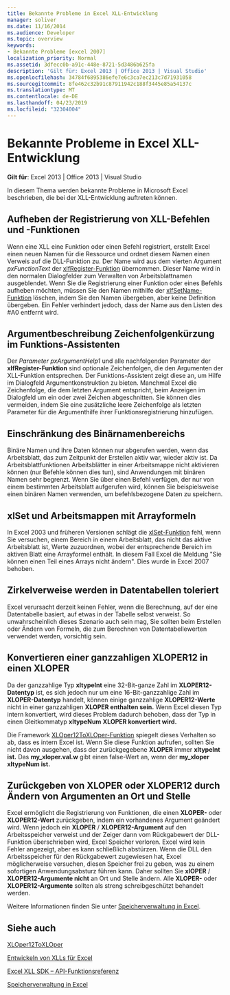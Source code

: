 ```yaml
---
title: Bekannte Probleme in Excel XLL-Entwicklung
manager: soliver
ms.date: 11/16/2014
ms.audience: Developer
ms.topic: overview
keywords:
- Bekannte Probleme [excel 2007]
localization_priority: Normal
ms.assetid: 3dfecc0b-a91c-448e-8721-5d3486b625fa
description: 'Gilt für: Excel 2013 | Office 2013 | Visual Studio'
ms.openlocfilehash: 34784f6895386efe7e6c3ca7ec213c7d71931058
ms.sourcegitcommit: 8fe462c32b91c87911942c188f3445e85a54137c
ms.translationtype: MT
ms.contentlocale: de-DE
ms.lasthandoff: 04/23/2019
ms.locfileid: "32304004"
---
```

# <a name="known-issues-in-excel-xll-development"></a>Bekannte Probleme in Excel XLL-Entwicklung

 **Gilt für**: Excel 2013 | Office 2013 | Visual Studio 
  
In diesem Thema werden bekannte Probleme in Microsoft Excel beschrieben, die bei der XLL-Entwicklung auftreten können.
  
## <a name="unregistering-xll-commands-and-functions"></a>Aufheben der Registrierung von XLL-Befehlen und -Funktionen

Wenn eine XLL eine Funktion oder einen Befehl registriert, erstellt Excel einen neuen Namen für die Ressource und ordnet diesem Namen einen Verweis auf die DLL-Funktion zu. Der Name wird aus dem vierten Argument  *pxFunctionText*  der [xlfRegister-Funktion](xlfregister-form-1.md) übernommen. Dieser Name wird in den normalen Dialogfelder zum Verwalten von Arbeitsblattnamen ausgeblendet. Wenn Sie die Registrierung einer Funktion oder eines Befehls aufheben möchten, müssen Sie den Namen mithilfe der [xlfSetName-Funktion](xlfsetname.md) löschen, indem Sie den Namen übergeben, aber keine Definition übergeben. Ein Fehler verhindert jedoch, dass der Name aus den Listen des #A0 entfernt wird. 
  
## <a name="argument-description-string-truncation-in-the-function-wizard"></a>Argumentbeschreibung Zeichenfolgenkürzung im Funktions-Assistenten

Der  *Parameter pxArgumentHelp1*  und alle nachfolgenden Parameter der **xlfRegister-Funktion** sind optionale Zeichenfolgen, die den Argumenten der XLL-Funktion entsprechen. Der Funktions-Assistent zeigt diese an, um Hilfe im Dialogfeld Argumentkonstruktion zu bieten. Manchmal Excel die Zeichenfolge, die dem letzten Argument entspricht, beim Anzeigen im Dialogfeld um ein oder zwei Zeichen abgeschnitten. Sie können dies vermeiden, indem Sie eine zusätzliche leere Zeichenfolge als letzten Parameter für die Argumenthilfe ihrer Funktionsregistrierung hinzufügen.
  
## <a name="binary-name-scope-limitation"></a>Einschränkung des Binärnamenbereichs

Binäre Namen und ihre Daten können nur abgerufen werden, wenn das Arbeitsblatt, das zum Zeitpunkt der Erstellen aktiv war, wieder aktiv ist. Da Arbeitsblattfunktionen Arbeitsblätter in einer Arbeitsmappe nicht aktivieren können (nur Befehle können dies tun), sind Anwendungen mit binären Namen sehr begrenzt. Wenn Sie über einen Befehl verfügen, der nur von einem bestimmten Arbeitsblatt aufgerufen wird, können Sie beispielsweise einen binären Namen verwenden, um befehlsbezogene Daten zu speichern.
  
## <a name="xlset-and-workbooks-with-array-formulas"></a>xlSet und Arbeitsmappen mit Arrayformeln

In Excel 2003 und früheren Versionen schlägt die [xlSet-Funktion](xlset.md) fehl, wenn Sie versuchen, einem Bereich in einem Arbeitsblatt, das nicht das aktive Arbeitsblatt ist, Werte zuzuordnen, wobei der entsprechende Bereich im aktiven Blatt eine Arrayformel enthält. In diesem Fall Excel die Meldung "Sie können einen Teil eines Arrays nicht ändern". Dies wurde in Excel 2007 behoben. 
  
## <a name="circular-references-are-tolerated-in-data-tables"></a>Zirkelverweise werden in Datentabellen toleriert

Excel verursacht derzeit keinen Fehler, wenn die Berechnung, auf der eine Datentabelle basiert, auf etwas in der Tabelle selbst verweist. So unwahrscheinlich dieses Szenario auch sein mag, Sie sollten beim Erstellen oder Ändern von Formeln, die zum Berechnen von Datentabellewerten verwendet werden, vorsichtig sein.
  
## <a name="converting-an-integer-xloper12-to-an-xloper"></a>Konvertieren einer ganzzahligen XLOPER12 in einen XLOPER

Da der ganzzahlige Typ **xltypeInt** eine 32-Bit-ganze Zahl im **XLOPER12-Datentyp** ist, es sich jedoch nur um eine 16-Bit-ganzzahlige Zahl im **XLOPER-Datentyp** handelt, können einige ganzzahlige **XLOPER12-Werte** nicht in einer ganzzahligen **XLOPER enthalten sein.** Wenn Excel diesen Typ intern konvertiert, wird dieses Problem dadurch behoben, dass der Typ in einen Gleitkommatyp **xltypeNum** **XLOPER konvertiert wird.**
  
Die Framework [XLOper12ToXLOper-Funktion](xloper12toxloper.md) spiegelt dieses Verhalten so ab, dass es intern Excel ist. Wenn Sie diese Funktion aufrufen, sollten Sie nicht davon ausgehen, dass der zurückgegebene **XLOPER** immer **xltypeInt ist.** Das **my_xloper.val.w** gibt einen false-Wert an, wenn der **my_xloper** **xltypeNum ist.**
  
## <a name="returning-xloper-or-xloper12-by-modifying-arguments-in-place"></a>Zurückgeben von XLOPER oder XLOPER12 durch Ändern von Argumenten an Ort und Stelle

Excel ermöglicht die Registrierung von Funktionen, die einen **XLOPER-** oder **XLOPER12-Wert** zurückgeben, indem ein vorhandenes Argument geändert wird. Wenn jedoch ein **XLOPER** /  **XLOPER12-Argument** auf den Arbeitsspeicher verweist und der Zeiger dann vom Rückgabewert der DLL-Funktion überschrieben wird, Excel Speicher verloren. Excel wird kein Fehler angezeigt, aber es kann schließlich abstürzen. Wenn die DLL den Arbeitsspeicher für den Rückgabewert zugewiesen hat, Excel möglicherweise versuchen, diesen Speicher frei zu geben, was zu einem sofortigen Anwendungsabsturz führen kann. Daher sollten Sie **xlOPER** /  **XLOPER12-Argumente nicht** an Ort und Stelle ändern. Alle **XLOPER-** oder **XLOPER12-Argumente** sollten als streng schreibgeschützt behandelt werden. 
  
Weitere Informationen finden Sie unter [Speicherverwaltung in Excel](memory-management-in-excel.md).
  
## <a name="see-also"></a>Siehe auch



[XLOper12ToXLOper](xloper12toxloper.md)


[Entwickeln von XLLs für Excel](developing-excel-xlls.md)
  
[Excel XLL SDK – API-Funktionsreferenz](excel-xll-sdk-api-function-reference.md)
  
[Speicherverwaltung in Excel](memory-management-in-excel.md)

